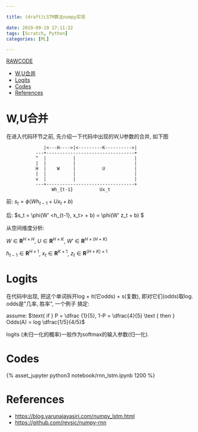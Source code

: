 ```yaml
---

title: (draft)LSTM算法numpy实现

date: 2019-09-19 17:11:22
tags: [Scratch, Python]
categories: [ML]

---
```


[RAWCODE](https://raw.githubusercontent.com/qrsforever/code_blog_post/master/ML/Scratch/rnn_lstm.md)


<!-- vim-markdown-toc GFM -->

* [W,U合并](#wu合并)
* [Logits](#logits)
* [Codes](#codes)
* [References](#references)

<!-- vim-markdown-toc -->

<!-- more -->

# W,U合并

在进入代码环节之前, 先介绍一下代码中出现的W,U参数的合并, 如下图

```
              |<---H---->|<---------K---------->|
           ---+---------------------------------+
           ^  |          |                      |
           |  |          |                      |
           H  |    W     |          U           |
           |  |          |                      |
           v  |          |                      |
           ---+---------------------------------+
                 Wh_{t-1}          Ux_t
```

前: $s_t = \phi(Wh_{t-1} + Ux_t + b)$

后: $s_t = \phi(W' <h_{t-1}, x_t> + b) = \phi(W' z_t + b) $

从空间维度分析:

$W \in \mathbf R^{H \times H}$, $U \in \mathbf R^{H \times K}$, $W' \in \mathbf R^{H \times (H+K)}$

$h_{t-1} \in \mathbf R^{H \times 1}$, $x_t \in \mathbf R^{K \times 1}$, $z_t \in \mathbf R^{(H+K) \times 1}$

# Logits

在代码中出现, 把这个单词拆开log + it(它odds) + s(复数), 即对它们(odds)取log. odds是"几率, 胜率", 一个例子
搞定:

assume: $\text{ if } P = \dfrac {1}{5}, 1-P = \dfrac{4}{5} \text { then } Odds(A) = log \dfrac{1/5}{4/5}$

logits (未归一化的概率)一般作为softmax的输入参数(归一化).

# Codes

{% asset_jupyter python3 notebook/rnn_lstm.ipynb 1200 %}

# References

- <https://blog.varunajayasiri.com/numpy_lstm.html>
- <https://github.com/revsic/numpy-rnn>
